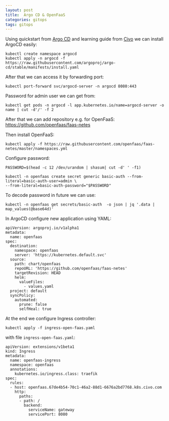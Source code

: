 ```yaml
---
layout: post
title:  Argo CD & OpenFaaS
categories: gitops
tags: gitops
---
```


Using quickstart from [Argo CD](https://argoproj.github.io/argo-cd/) and learning guide from [Civo](https://www.civo.com/learn/install-argo-cd-in-k3s-civo-cloud-for-deploy-applications) we can install ArgoCD easily:
```
kubectl create namespace argocd
kubectl apply -n argocd -f https://raw.githubusercontent.com/argoproj/argo-cd/stable/manifests/install.yaml
```

After that we can access it by forwarding port:
```
kubectl port-forward svc/argocd-server -n argocd 8080:443
```

Password for admin user we can get from:
```
kubectl get pods -n argocd -l app.kubernetes.io/name=argocd-server -o name | cut -d'/' -f 2
```

After that we can add repository e.g. for OpenFaaS: https://github.com/openfaas/faas-netes

Then install OpenFaaS:
```
kubectl apply -f https://raw.githubusercontent.com/openfaas/faas-netes/master/namespaces.yml
```

Configure password:
```
PASSWORD=$(head -c 12 /dev/urandom | shasum| cut -d' ' -f1)

kubectl -n openfaas create secret generic basic-auth --from-literal=basic-auth-user=admin \
--from-literal=basic-auth-password="$PASSWORD"
```

To decode password in future we can use:
```
kubectl -n openfaas get secrets/basic-auth  -o json | jq '.data | map_values(@base64d)'
```

In ArgoCD configure new application using YAML:
```
apiVersion: argoproj.io/v1alpha1
metadata:
  name: openfaas
spec:
  destination:
    namespace: openfaas
    server: 'https://kubernetes.default.svc'
  source:
    path: chart/openfaas
    repoURL: 'https://github.com/openfaas/faas-netes'
    targetRevision: HEAD
    helm:
      valueFiles:
        - values.yaml
  project: default
  syncPolicy:
    automated:
      prune: false
      selfHeal: true
```

At the end we configure Ingress controller:
```
kubectl apply -f ingress-open-faas.yaml
```

with file `ingress-open-faas.yaml`:
```
apiVersion: extensions/v1beta1
kind: Ingress
metadata:
  name: openfaas-ingress
  namespace: openfaas
  annotations:
    kubernetes.io/ingress.class: traefik
spec:
  rules:
  - host: openfaas.67de4b54-70c1-46a2-88d1-6676a2bd7768.k8s.civo.com
    http:
      paths:
      - path: /
        backend:
          serviceName: gateway
          servicePort: 8080
```